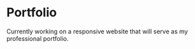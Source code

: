 # Portfolio
Currently working on a responsive website that will serve as my professional portfolio.




